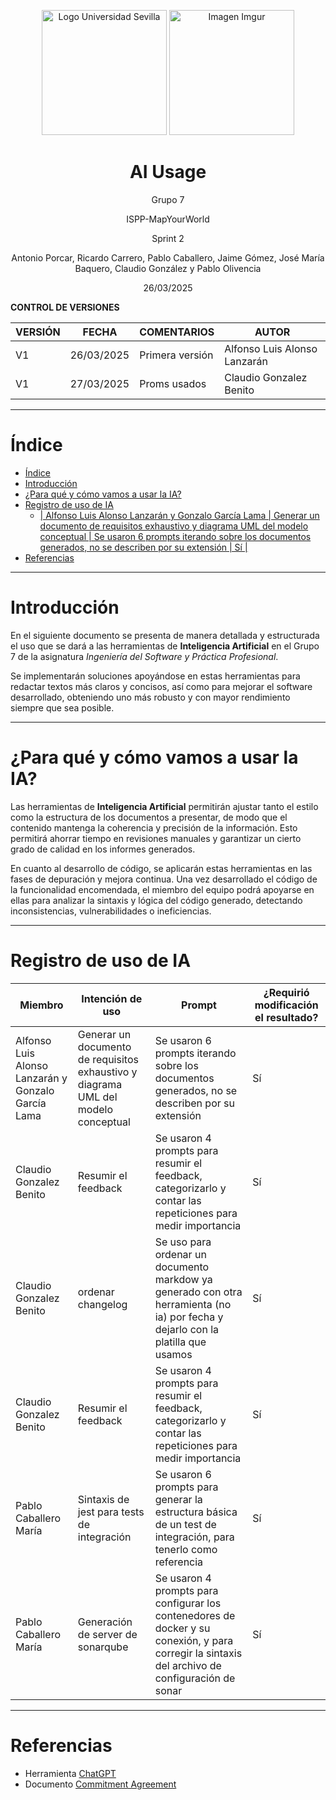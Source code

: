 <p align="center">
  <img src="https://www.ucm.es/al-acmes/file/logo-universidad-sevilla/?ver" alt="Logo Universidad Sevilla" width="200" height="200">
  <img src="https://i.imgur.com/vlzkG4H.png" alt="Imagen Imgur" width="auto" height="200">
</p>

<h1 align="center">AI Usage</h1>

<p align="center">
    Grupo 7
</p>
<p align="center">
    ISPP-MapYourWorld
</p>
<p align="center">
    Sprint 2
</p>
<p align="center">
    Antonio Porcar, Ricardo Carrero, Pablo Caballero, Jaime Gómez, José María Baquero, Claudio González y Pablo Olivencia
</p>
<p align="center">
    26/03/2025
</p>

**CONTROL DE VERSIONES**

| VERSIÓN | FECHA     | COMENTARIOS              | AUTOR              |
|---------|-----------|--------------------------|--------------------|
| V1      | 26/03/2025| Primera versión          | Alfonso Luis Alonso Lanzarán|
| V1      | 27/03/2025| Proms usados         | Claudio Gonzalez Benito|
---

# Índice

- [Índice](#índice)
- [Introducción](#introducción)
- [¿Para qué y cómo vamos a usar la IA?](#para-qué-y-cómo-vamos-a-usar-la-ia)
- [Registro de uso de IA](#registro-de-uso-de-ia)
  - [|   Alfonso Luis Alonso Lanzarán y Gonzalo García Lama | Generar un documento de requisitos exhaustivo y diagrama UML del modelo conceptual      | Se usaron 6 prompts iterando sobre los documentos generados, no se describen por su extensión     |  Sí           |](#---alfonso-luis-alonso-lanzarán-y-gonzalo-garcía-lama--generar-un-documento-de-requisitos-exhaustivo-y-diagrama-uml-del-modelo-conceptual-------se-usaron-6-prompts-iterando-sobre-los-documentos-generados-no-se-describen-por-su-extensión-------sí-----------)
- [Referencias](#referencias)

---

# Introducción

En el siguiente documento se presenta de manera detallada y estructurada el uso que se dará a las herramientas de **Inteligencia Artificial** en el Grupo 7 de la asignatura *Ingeniería del Software y Práctica Profesional*.

Se implementarán soluciones apoyándose en estas herramientas para redactar textos más claros y concisos, así como para mejorar el software desarrollado, obteniendo uno más robusto y con mayor rendimiento siempre que sea posible.

---

# ¿Para qué y cómo vamos a usar la IA?

Las herramientas de **Inteligencia Artificial** permitirán ajustar tanto el estilo como la estructura de los documentos a presentar, de modo que el contenido mantenga la coherencia y precisión de la información. Esto permitirá ahorrar tiempo en revisiones manuales y garantizar un cierto grado de calidad en los informes generados.

En cuanto al desarrollo de código, se aplicarán estas herramientas en las fases de depuración y mejora continua. Una vez desarrollado el código de la funcionalidad encomendada, el miembro del equipo podrá apoyarse en ellas para analizar la sintaxis y lógica del código generado, detectando inconsistencias, vulnerabilidades o ineficiencias.

---

# Registro de uso de IA


| Miembro | Intención de uso | Prompt              | ¿Requirió modificación el resultado?              |
|---------|-----------|--------------------------|--------------------|
|   Alfonso Luis Alonso Lanzarán y Gonzalo García Lama | Generar un documento de requisitos exhaustivo y diagrama UML del modelo conceptual      | Se usaron 6 prompts iterando sobre los documentos generados, no se describen por su extensión     |  Sí           |
|   Claudio Gonzalez Benito | Resumir el feedback  | Se usaron 4 prompts para  resumir el feedback, categorizarlo y contar las repeticiones para medir importancia   |  Sí           |
|   Claudio Gonzalez Benito | ordenar changelog  | Se uso para ordenar un documento markdow ya generado con otra herramienta (no ia) por fecha y dejarlo con la platilla que usamos  |  Sí           |
|   Claudio Gonzalez Benito | Resumir el feedback  | Se usaron 4 prompts para  resumir el feedback, categorizarlo y contar las repeticiones para medir importancia   |  Sí           |
|   Pablo Caballero María | Sintaxis de jest para tests de integración  | Se usaron 6 prompts para generar la estructura básica de un test de integración, para tenerlo como referencia  |  Sí           |
|   Pablo Caballero María | Generación de server de sonarqube  | Se usaron 4 prompts para configurar los contenedores de docker y su conexión, y para corregir la sintaxis del archivo de configuración de sonar  |  Sí           |
---

# Referencias


- Herramienta [ChatGPT](https://chatgpt.com/)
- Documento [Commitment Agreement](https://uses0.sharepoint.com/:w:/s/Grupo7ISPP/EUFGat98vcJCnMvGZ59XVxMBkPwpRwgfIKd-jkLpSDAshg?e=qFeslr)
